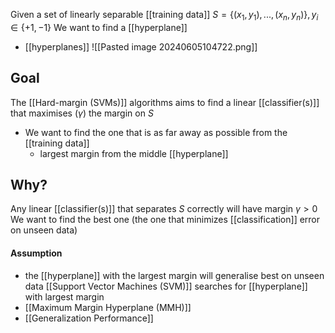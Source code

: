 Given a set of linearly separable [[training data]] $S = \{(x_1, y_1), ..., (x_n, y_n)\}, y_i \in \{+1, -1\}$
We want to find a [[hyperplane]]
- [[hyperplanes]]
![[Pasted image 20240605104722.png]]
## Goal
The [[Hard-margin (SVMs)]] algorithms aims to find a linear [[classifier(s)]] that maximises ($\gamma$) the margin on $S$
- We want to find the one that is as far away as possible from the [[training data]] 
	- largest margin from the middle [[hyperplane]]
## Why?
Any linear [[classifier(s)]] that separates $S$ correctly will have margin $\gamma > 0$
We want to find the best one (the one that minimizes [[classification]] error on unseen data)
#### Assumption
- the [[hyperplane]] with the largest margin will generalise best on unseen data
[[Support Vector Machines (SVM)]] searches for [[hyperplane]] with largest margin
- [[Maximum Margin Hyperplane (MMH)]]
- [[Generalization Performance]]